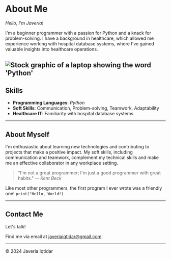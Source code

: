 # About Me

*Hello, I'm Javeria!*

I'm a beginner programmer with a passion for Python and a knack for problem-solving. I have a background in healthcare, which allowed me experience working with hospital database systems, where I've gained valuable insights into healthcare operations.

![Stock graphic of a laptop showing the word 'Python'](https://media.istockphoto.com/id/1218905862/vector/laptop-with-a-code-computer-language-python.jpg?s=612x612&w=0&k=20&c=UWjdcu84QE6rer9qygrY1aegBFCvkVBAUeqq9Qz2gl8=)
---

## Skills

- **Programming Languages**: _Python_
- **Soft Skills**: Communication, Problem-solving, Teamwork, Adaptability
- **Healthcare IT**: Familiarity with hospital database systems

---

## About Myself

I'm enthusiastic about learning new technologies and contributing to projects that make a positive impact. My soft skills, including communication and teamwork, complement my technical skills and make me an effective collaborator in any workplace setting.

> "I'm not a great programmer; I'm just a good programmer with great habits." _-- Kent Beck_

Like most other programmers, the first program I ever wrote was a friendly one!
`print("Hello, World!)`

---


## Contact Me

Let's talk!

Find me via email at [javeriaiqtidar@gmail.com](mailto:javeriaiqtidar@gmail.com). 

---

&copy; 2024 Javeria Iqtidar
